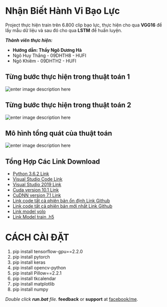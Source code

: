# Nhận Biết Hành Vi Bạo Lực
Project thực hiện train trên 6.800 clip bạo lực, thực hiện cho qua **VGG16** để lấy mẫu dữ liệu và sau đó cho qua **LSTM** để huấn luyện. 

***Thành viên thực hiện:*** 

 - **Hướng dẫn: Thầy Ngô Dương Hà**
 - Ngô Huy Thắng - 09DHTH8 - HUFI
 - Ngô Khiêm - 09DHTH2 - HUFI
## Từng bước thực hiện trong thuật toán 1
![enter image description here](https://raw.githubusercontent.com/vietsaclo/HanhViBaoLuc/main/FileInput/Imgs/01.png)
## Từng bước thực hiện trong thuật toán 2
![enter image description here](https://raw.githubusercontent.com/vietsaclo/HanhViBaoLuc/main/FileInput/Imgs/01.png)
## Mô hình tổng quát của thuật toán
![enter image description here](https://raw.githubusercontent.com/vietsaclo/HanhViBaoLuc/main/FileInput/Imgs/02.png)
## Tổng Hợp Các Link Download
 - [Python 3.6.2 Link](https://drive.google.com/file/d/1Jw3s1YgQMn3JL9EhSOotjInrYvl_XxzO/view?usp=sharing)
 - [Visual Studio Code Link](https://drive.google.com/file/d/1sCbXBG9eRv9Zk58c-bp0m7odPLlEw2N5/view?usp=sharing)
 - [Visual Studio 2019 Link](https://drive.google.com/file/d/15hc6zX2mkiTod1af8wgYylzjBcmCjM3R/view?usp=sharing)
 - [Cuda version 10.1 Link](https://drive.google.com/file/d/1xzEbs0DKMfNISg7lsq8g9hWHCTRra1sU/view?usp=sharing)
 - [CuDNN version 7.1 Link](https://drive.google.com/file/d/18J_wtBnElscEUN4JZCnd3Yo2DudkJLBU/view?usp=sharing)
 - [Link code tất cả phiên bản ổn định Link Github](https://github.com/vietsaclo/HanhViBaoLuc.git)
 - [Link code tất cả phiên bản mới nhất Link Github](https://github.com/vietsaclo/HanhViBaoLuc/tree/develop)
 - [Link model yolo](https://drive.google.com/file/d/1FT6l9Wg_PIwgSMWD9XaQIs-IQN4PaXiz/view?usp=sharing)
 - [Link Model train .h5](https://drive.google.com/file/d/1IJ4O3RhpdK6bL2ISW70GtO7OyhATcQIC/view?usp=sharing)

 

# CÁCH CÀI ĐẶT

 1. pip install tensorflow-gpu==2.2.0
 2. pip install pytorch
 3. pip install keras
 4. pip install opencv-python
 5. pip install Pillow==2.2.1
 6. pip install tkcalendar
 7. pip install matplotlib
 8. pip install numpy

*Double click **run.bat** file.*
**feedback** or **support** at [facebook/me](https://www.facebook.com/profile.php?id=100039855851785).

